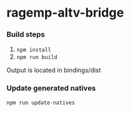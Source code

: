 # ragemp-altv-bridge

### Build steps

1. `npm install`
2. `npm run build`

Output is located in bindings/dist

### Update generated natives

`npm run update-natives`